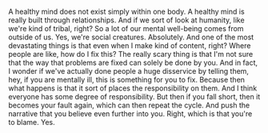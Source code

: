  A healthy mind does not exist simply within one body. A healthy mind is really built through relationships. And if we sort of look at humanity, like we're kind of tribal, right? So a lot of our mental well-being comes from outside of us. Yes, we're social creatures. Absolutely. And one of the most devastating things is that even when I make kind of content, right? Where people are like, how do I fix this? The really scary thing is that I'm not sure that the way that problems are fixed can solely be done by you. And in fact, I wonder if we've actually done people a huge disservice by telling them, hey, if you are mentally ill, this is something for you to fix. Because then what happens is that it sort of places the responsibility on them. And I think everyone has some degree of responsibility. But then if you fall short, then it becomes your fault again, which can then repeat the cycle. And push the narrative that you believe even further into you. Right, which is that you're to blame. Yes.